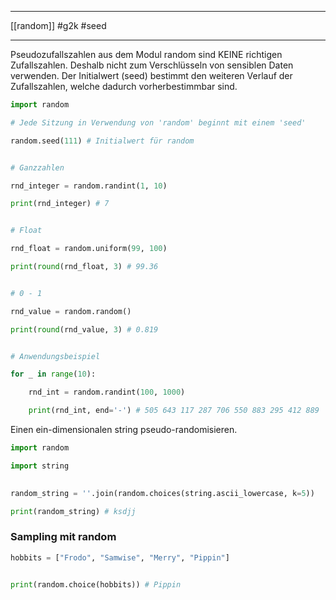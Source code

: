 ___
[[random]]
#g2k
#seed
___

Pseudozufallszahlen aus dem Modul random sind KEINE richtigen Zufallszahlen. Deshalb nicht zum Verschlüsseln von sensiblen Daten verwenden. Der Initialwert (seed) bestimmt den weiteren Verlauf der Zufallszahlen, welche dadurch vorherbestimmbar sind.

```python
import random

# Jede Sitzung in Verwendung von 'random' beginnt mit einem 'seed'

random.seed(111) # Initialwert für random


# Ganzzahlen

rnd_integer = random.randint(1, 10)

print(rnd_integer) # 7


# Float

rnd_float = random.uniform(99, 100)

print(round(rnd_float, 3) # 99.36


# 0 - 1

rnd_value = random.random()

print(round(rnd_value, 3) # 0.819


# Anwendungsbeispiel

for _ in range(10):

    rnd_int = random.randint(100, 1000)

    print(rnd_int, end='-') # 505 643 117 287 706 550 883 295 412 889

```

Einen ein-dimensionalen string pseudo-randomisieren.

```python
import random

import string

  
random_string = ''.join(random.choices(string.ascii_lowercase, k=5))

print(random_string) # ksdjj
```

### Sampling mit random

```python
hobbits = ["Frodo", "Samwise", "Merry", "Pippin"]


print(random.choice(hobbits)) # Pippin
```
